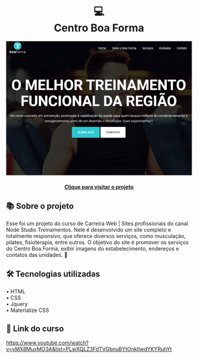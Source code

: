 <h1 align="center">
  💻<br>Centro Boa Forma
</h1>

<div align="center">
  <img src="./assets/images/project-image.png" alt="Imagem do projeto Centro Boa Forma">
</div>

<h4 align="center">
  <a href="https://centro-boa-forma-nu.vercel.app/" target="_blank">Clique para visitar o projeto</a>
</h4>

## 📚 Sobre o projeto

Esse foi um projeto do curso de Carreira Web | Sites profissionais do canal Node Studio Treinamentos. Nele é desenvolvido um site completo e totalmente responsivo, que oferece diversos serviços, como musculação, pilates, fisioterapia, entre outros. O objetivo do site é promover os serviços do Centro Boa Forma, exibir imagens do estabelecimento, endereços e contatos das unidades. 🚀

## 🛠️ Tecnologias utilizadas

• HTML<br>
• CSS<br>
• Jquery<br>
• Materialize CSS

## 🔗 Link do curso

https://www.youtube.com/watch?v=yMX8MuxMO3A&list=PLwXQLZ3FdTVGbnuBYtOnkIIwdYKYRuhYt
